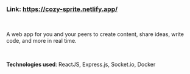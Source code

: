 ### Link: https://cozy-sprite.netlify.app/

<br>

A web app for you and your peers to create content, share ideas, write code, and more in real time.

<br>

**Technologies used**: ReactJS, Express.js, Socket.io, Docker

